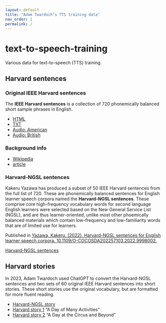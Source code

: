 ```yaml
---
layout: default
title: "Adam Twardoch’s TTS training data"
nav_order: 1
permalink: /
---
```


# text-to-speech-training

Various data for text-to-speech (TTS) training.

## Harvard sentences

### Original IEEE Harvard sentences

The **IEEE Harvard sentences** is a collection of 720 phonemically balanced short sample phrases in English. 

- [HTML](https://www.cs.columbia.edu/~hgs/audio/harvard.html)
- [TXT](https://www.cs.cmu.edu/afs/cs.cmu.edu/project/fgdata/OldFiles/Recorder.app/utterances/Type1/harvsents.txt)
- [Audio: American](https://www.voiptroubleshooter.com/open_speech/american.html)
- [Audio: British](https://www.voiptroubleshooter.com/open_speech/british.html)

### Background info

- [Wikipedia](https://en.wikipedia.org/wiki/Harvard_sentences)
- [article](https://theworld.org/stories/2015-06-22/creating-magnetic-poetry-using-harvard-sentences-might-just-be-most-geeky-thing)

### Harvard-NGSL sentences

Kakeru Yazawa has produced a subset of 50 IEEE Harvard sentences from the full list of 720. These are phonemically balanced sentences for English learner speech corpora named the **Harvard-NGSL sentences**. These comprise core high-frequency vocabulary words for second language English learners were selected based on the New General Service List (NGSL), and are thus learner-oriented, unlike most other phoemically balanced materials which contain low-frequency and low-familiarity words that are of limited use for learners. 

Published in [Yazawa, Kakeru. (2022). Harvard-NGSL sentences for English learner speech corpora. 10.1109/O-COCOSDA202257103.2022.9998002.](https://www.researchgate.net/publication/365766701_Harvard-NGSL_sentences_for_English_learner_speech_corpora)

[Harvard-NGSL sentences](harvard-ngsl-sentences)

## Harvard stories

In 2023, Adam Twardoch used ChatGPT to convert the Harvard-NGSL sentences and two sets of 60 original IEEE Harvard sentences into short stories. These short stories use the original vocabulary, but are formatted for more fluent reading.

- [Harvard-NGSL story](harvard-ngsl-story)
- [Harvard story 1](harvard-story-1) “A Day of Many Activities”
- [Harvard story 2](harvard-story-2) “A Day at the Circus and Beyond”
